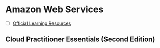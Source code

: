 # Amazon Web Services

- [ ] [Official Learning Resources](https://aws.amazon.com/training/path-developing/)

## Cloud Practitioner Essentials (Second Edition)
